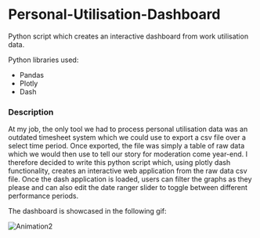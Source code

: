 # Personal-Utilisation-Dashboard
Python script which creates an interactive dashboard from work utilisation data.

Python libraries used:
- Pandas
- Plotly
- Dash

### Description

At my job, the only tool we had to process personal utilisation data was an outdated timesheet system which we could use to export a csv file over a select time period. Once exported, the file was simply a table of raw data which we would then use to tell our story for moderation come year-end. I therefore decided to write this python script which, using plotly dash functionality, creates an interactive web application from the raw data csv file. Once the dash application is loaded, users can filter the graphs as they please and can also edit the date ranger slider to toggle between different performance periods. 

The dashboard is showcased in the following gif:


![Animation2](https://user-images.githubusercontent.com/92688098/137645624-80c07fdd-3bee-4c07-9ecc-4ef115f16c2f.gif)
